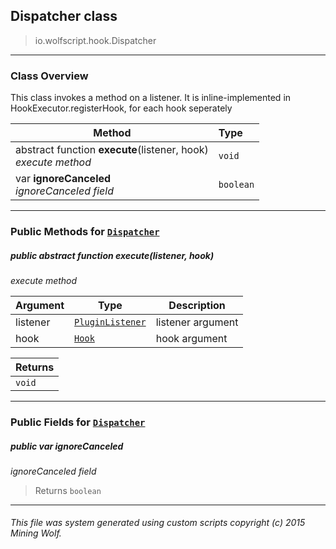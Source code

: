## Dispatcher __class__

>io.wolfscript.hook.Dispatcher

---

### Class Overview

This class invokes a method on a listener. It is inline-implemented in HookExecutor.registerHook, for each hook seperately

Method | Type   
--- | :--- 
abstract function __execute__(listener, hook) <br> _execute method_ | `void`
 var __ignoreCanceled__ <br> _ignoreCanceled field_ | `boolean`



---


### Public Methods for [`Dispatcher`](Dispatcher.md)

##### <a id='execute'></a>public abstract function __execute__(listener, hook)

_execute method_

Argument | Type | Description  
--- | --- | --- 
listener | [`PluginListener`](../plugin/PluginListener.md) | listener argument
hook | [`Hook`](Hook.md) | hook argument

Returns | 
--- | 
`void` |


---

### Public Fields for [`Dispatcher`](Dispatcher.md)

##### <a id='ignorecanceled'></a>public  var __ignoreCanceled__

_ignoreCanceled field_

>Returns
>  `boolean`

---


###### This file was system generated using custom scripts copyright (c) 2015 Mining Wolf.
	

